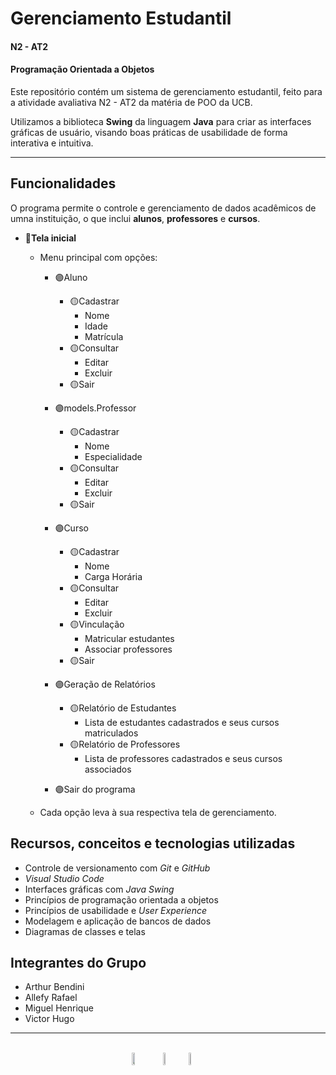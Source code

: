# Gerenciamento Estudantil
#### **N2 - AT2**  
#### Programação Orientada a Objetos

Este repositório contém um sistema de gerenciamento estudantil, feito para a atividade avaliativa N2 - AT2 da matéria de POO da UCB.  

Utilizamos a biblioteca **Swing** da linguagem **Java** para criar as interfaces gráficas de usuário, visando boas práticas de usabilidade de forma interativa e intuitiva.

---
## Funcionalidades
O programa permite o controle e gerenciamento de dados acadêmicos de umna instituição, o que inclui **alunos**, **professores** e **cursos**.  

- 🔵**Tela inicial**
    - Menu principal com opções:

        - 🟣Aluno
            - 🟡Cadastrar
                - Nome
                - Idade
                - Matrícula
            - 🟡Consultar
                - Editar
                - Excluir
            - 🟡Sair

        - 🟣models.Professor
            - 🟡Cadastrar
                - Nome
                - Especialidade
            - 🟡Consultar
                - Editar
                - Excluir
            - 🟡Sair

        - 🟣Curso
            - 🟡Cadastrar
                - Nome
                - Carga Horária
            - 🟡Consultar
                - Editar
                - Excluir
            - 🟡Vinculação
                - Matricular estudantes
                - Associar professores
            - 🟡Sair

        - 🟣Geração de Relatórios
            - 🟡Relatório de Estudantes
                - Lista de estudantes cadastrados e seus cursos matriculados
            - 🟡Relatório de Professores
                - Lista de professores cadastrados e seus cursos associados
        - 🟣Sair do programa
    - Cada opção leva à sua respectiva tela de gerenciamento.
## Recursos, conceitos e tecnologias utilizadas
- Controle de versionamento com *Git* e *GitHub*
- *Visual Studio Code*
- Interfaces gráficas com *Java Swing* 
- Princípios de programação orientada a objetos
- Princípios de usabilidade e *User Experience*
- Modelagem e aplicação de bancos de dados
- Diagramas de classes e telas

## Integrantes do Grupo
- Arthur Bendini
- Allefy Rafael
- Miguel Henrique
- Victor Hugo

---

<br>
          
<div style="display:flex; justify-content:center;">
<img src="https://cdn.jsdelivr.net/gh/devicons/devicon@latest/icons/java/java-original-wordmark.svg" width=10%/>

<img src="https://cdn.jsdelivr.net/gh/devicons/devicon@latest/icons/vscode/vscode-original.svg" width=5%/>

<img src="https://cdn.jsdelivr.net/gh/devicons/devicon@latest/icons/git/git-original.svg" width=5% style="margin-left:3%;"/>
</div>